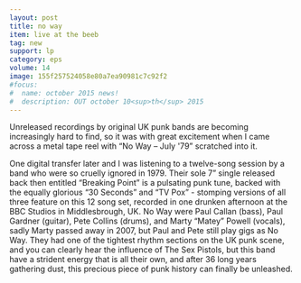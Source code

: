 ```yaml
---
layout: post
title: no way
item: live at the beeb
tag: new
support: lp
category: eps
volume: 14
image: 155f257524058e80a7ea90981c7c92f2
#focus:
#  name: october 2015 news!
#  description: OUT october 10<sup>th</sup> 2015
---
```


Unreleased recordings by original UK punk bands are becoming increasingly hard to find, so it was with great excitement when I came across a metal tape reel with “No Way – July '79” scratched into it.

One digital transfer later and I was listening to a twelve-song session by a band who were so cruelly ignored in 1979. Their sole 7” single released back then entitled “Breaking Point” is a pulsating punk tune, backed with the equally glorious “30 Seconds” and “TV Pox” - stomping versions of all three feature on this 12 song set, recorded in one drunken afternoon at the BBC Studios in Middlesbrough, UK. No Way were Paul Callan (bass), Paul Gardner (guitar), Pete Collins (drums), and Marty “Matey” Powell (vocals), sadly Marty passed away in 2007, but Paul and Pete still play gigs as No Way. They had one of the tightest rhythm sections on the UK punk scene, and you can clearly hear the influence of The Sex Pistols, but this band have a strident energy that is all their own, and after 36 long years gathering dust, this precious piece of punk history can finally be unleashed.
